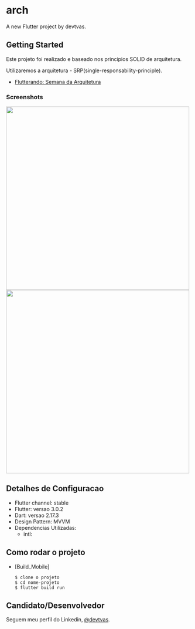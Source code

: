 # arch

A new Flutter project by devtvas.

## Getting Started

Este projeto foi realizado e baseado nos principios SOLID de arquitetura.

Utilizaremos a arquitetura - SRP(single-responsability-principle).

- [Flutterando: Semana da Arquitetura](https://www.youtube.com/playlist?list=PLlBnICoI-g-c_ZIHqzQjg5E4Re92-qYXn)



### Screenshots 

<img src="assets/versao1.png" height="500em" /> 
<img src="assets/versao2.png" height="500em" />

<h2>Detalhes de Configuracao</h2>
  
  + Flutter channel: stable 
  + Flutter: versao 3.0.2
  + Dart: versao 2.17.3
  + Design Pattern: MVVM
  + Dependencias Utilizadas:  
    - intl: 
    

<h2>Como rodar o projeto</h2>

  + [Build_Mobile]

    ```
    $ clone o projeto
    $ cd nome-projeto
    $ flutter build run

    ```

## Candidato/Desenvolvedor

Seguem meu perfil do Linkedin, [@devtvas](https://www.linkedin.com/in/devtvas/).